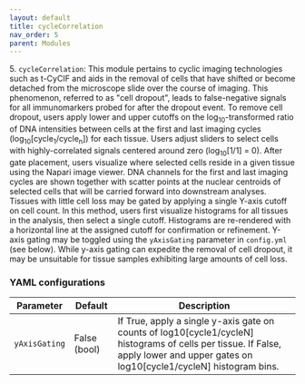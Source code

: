 ```yaml
---
layout: default
title: cycleCorrelation
nav_order: 5
parent: Modules
---
```


5\. `cycleCorrelation`: This module pertains to cyclic imaging technologies such as t-CyCIF and aids in the removal of cells that have shifted or become detached from the microscope slide over the course of imaging. This phenomenon, referred to as "cell dropout", leads to false-negative signals for all immunomarkers probed for after the dropout event. To remove cell dropout, users apply lower and upper cutoffs on the log<sub>10</sub>-transformed ratio of DNA intensities between cells at the first and last imaging cycles (log<sub>10</sub>[cycle<sub>1</sub>/cycle<sub>n</sub>]) for each tissue. Users adjust sliders to select cells with highly-correlated signals centered around zero (log<sub>10</sub>[1/1] = 0). After gate placement, users visualize where selected cells reside in a given tissue using the Napari image viewer. DNA channels for the first and last imaging cycles are shown together with scatter points at the nuclear centroids of selected cells that will be carried forward into downstream analyses. Tissues with little cell loss may be gated by applying a single Y-axis cutoff on cell count. In this method, users first visualize histograms for all tissues in the analysis, then select a single cutoff. Histograms are re-rendered with a horizontal line at the assigned cutoff for confirmation or refinement. Y-axis gating may be toggled using the `yAxisGating` parameter in `config.yml` (see below). While y-axis gating can expedite the removal of cell dropout, it may be unsuitable for tissue samples exhibiting large amounts of cell loss.

### YAML configurations

| Parameter | Default | Description |
| --- | --- | --- |
| `yAxisGating` | False (bool) | If True, apply a single y-axis gate on counts of log10[cycle1/cycleN] histograms of cells per tissue. If False, apply lower and upper gates on log10[cycle1/cycleN] histogram bins. |
